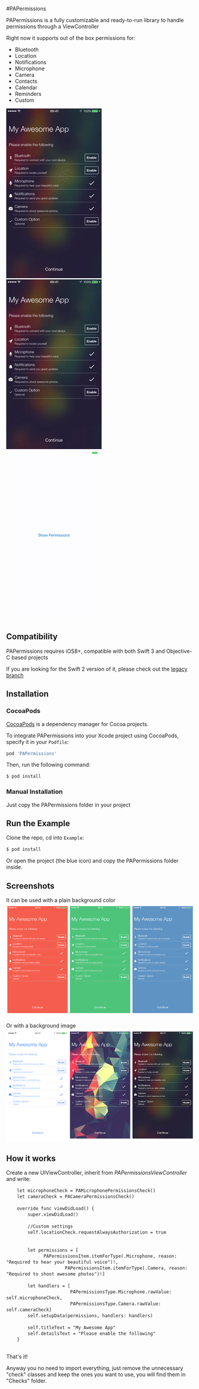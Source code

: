 #PAPermissions

PAPermissions is a fully customizable and ready-to-run library to handle permissions through a ViewController

Right now it supports out of the box permissions for:
- Bluetooth
- Location
- Notifications
- Microphone
- Camera
- Contacts
- Calendar
- Reminders
- Custom


![](./ReadmeResources/PAPermissions1.gif)
![](./ReadmeResources/PAPermissions2.gif)
![](./ReadmeResources/PAPermissions3.gif)
## Compatibility

PAPermissions requires iOS8+, compatible with both Swift 3 and Objective-C based projects

If you are looking for the Swift 2 version of it, please check out the [legacy branch](https://github.com/pascalbros/PAPermissions/tree/legacy)

## Installation


### CocoaPods

[CocoaPods](http://cocoapods.org) is a dependency manager for Cocoa projects.

To integrate PAPermissions into your Xcode project using CocoaPods, specify it in your `Podfile`:

```ruby
pod 'PAPermissions'
```

Then, run the following command:

```bash
$ pod install
```

### Manual Installation

Just copy the PAPermissions folder in your project

## Run the Example

Clone the repo, cd into `Example`:

```bash
$ pod install
```

Or open the project (the blue icon) and copy the PAPermissions folder inside.

## Screenshots

It can be used with a plain background color
![](./ReadmeResources/Screen1.png)

Or with a background image
![](./ReadmeResources/Screen2.png)

## How it works

Create a new UIViewController, inherit from *PAPermissionsViewController* and write:

```
	let microphoneCheck = PAMicrophonePermissionsCheck()
	let cameraCheck = PACameraPermissionsCheck()

	override func viewDidLoad() {
		super.viewDidLoad()
		
		//Custom settings
		self.locationCheck.requestAlwaysAuthorization = true
		
		
		let permissions = [
	          PAPermissionsItem.itemForType(.Microphone, reason: "Required to hear your beautiful voice")!,
					  PAPermissionsItem.itemForType(.Camera, reason: "Required to shoot awesome photos")!]
		
		let handlers = [
						PAPermissionsType.Microphone.rawValue: self.microphoneCheck,
						PAPermissionsType.Camera.rawValue: self.cameraCheck]
		self.setupData(permissions, handlers: handlers)

		self.titleText = "My Awesome App"
		self.detailsText = "Please enable the following"
	}
		
```

That's it!

Anyway you no need to import everything, just remove the unnecessary "check" classes and keep the ones you want to use, you will find them in "Checks" folder.
